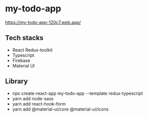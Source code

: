 # my-todo-app
https://my-todo-app-120c7.web.app/
## Tech stacks
- React Redux-toolkit
- Typescript
- Firebase
- Material UI
## Library
- npx create-react-app my-todo-app --template redux-typescript
- yarn add node-sass
- yarn add react-hook-form
- yarn add @material-ui/core @material-ui/icons
